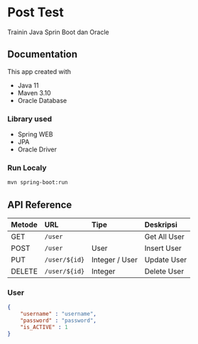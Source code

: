 
# Post Test

Trainin Java Sprin Boot dan Oracle




## Documentation
This app created with 
- Java 11
- Maven 3.10
- Oracle Database 

### Library used
- Spring WEB
- JPA
- Oracle Driver

### Run Localy
```bash
mvn spring-boot:run
```

## API Reference


|Metode   |URL                    |Tipe                  |Deskripsi                |
|:------  |:--------------------- |:-------------------- |:----------------------- |
| GET     | `/user`               |                      | Get All User            |
| POST    | `/user`               | User                 | Insert User             |
| PUT     | `/user/${id}`         | Integer / User       | Update User             |
| DELETE  | `/user/${id}`         | Integer              | Delete User             |


### User 

```json
{
    "username" : "username",
    "password" : "password",
    "is_ACTIVE" : 1
}
```